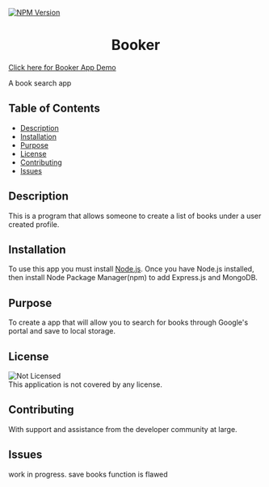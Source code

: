 [![NPM Version](https://img.shields.io/npm/v/npm.svg?style=flat)]()
<br />

  <h1 align="center"> Booker </h1>

[Click here for Booker App Demo](https://quiet-ocean-71476.herokuapp.com/)

A book search app

## Table of Contents

- [Description](#description)
- [Installation](#installation)
- [Purpose](#purpose)
- [License](#license)
- [Contributing](#contributing)
- [Issues](#issues)

## Description

This is a program that allows someone to create a list of books under a user created profile.

## Installation

To use this app you must install [Node.js](https://nodejs.org/en/). Once you have Node.js installed, then install Node Package Manager(npm) to add Express.js and MongoDB.

## Purpose

To create a app that will allow you to search for books through Google's portal and save to local storage.

## License

![Not Licensed](https://img.shields.io/badge/license--tertiary)
<br />
This application is not covered by any license.

## Contributing

With support and assistance from the developer community at large.

## Issues

work in progress. save books function is flawed
